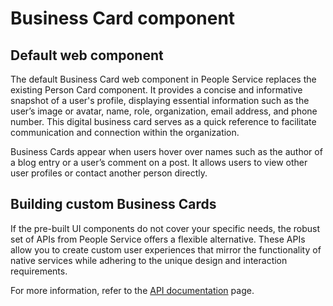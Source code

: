 # Business Card component

## Default web component

The default Business Card web component in People Service replaces the existing Person Card component. It provides a concise and informative snapshot of a user's profile, displaying essential information such as the user’s image or avatar, name, role, organization, email address, and phone number. This digital business card serves as a quick reference to facilitate communication and connection within the organization.

Business Cards appear when users hover over names such as the author of a blog entry or a user’s comment on a post. It allows users to view other user profiles or contact another person directly.

## Building custom Business Cards

If the pre-built UI components do not cover your specific needs, the robust set of APIs from People Service offers a flexible alternative. These APIs allow you to create custom user experiences that mirror the functionality of native services while adhering to the unique design and interaction requirements.

For more information, refer to the [API documentation](../api/index.md) page.
